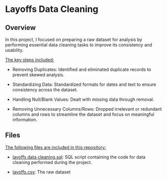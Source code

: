 # Layoffs Data Cleaning

## Overview
In this project, I focused on preparing a raw dataset for analysis by performing essential data cleaning tasks to improve its consistency and usability. 

<ins>The key steps included:</ins>

* Removing Duplicates: Identified and eliminated duplicate records to prevent skewed analysis.

* Standardizing Data: Standardized formats for dates and text to ensure consistency across the dataset.

* Handling Null/Blank Values: Dealt with missing data through removal.

* Removing Unnecessary Columns/Rows: Dropped irrelevant or redundant columns and rows to streamline the dataset and focus on meaningful information.

## Files
<ins>The following files are included in this repository:</ins>

* [layoffs data cleaning.sql](https://github.com/Lrng09/SQL/blob/main/Layoffs/layoffs%20data%20cleaning.sql): SQL script containing the code for data cleaning performed during the project.

* [layoffs.csv](https://github.com/Lrng09/SQL/blob/main/Layoffs/layoffs.csv): The raw dataset
